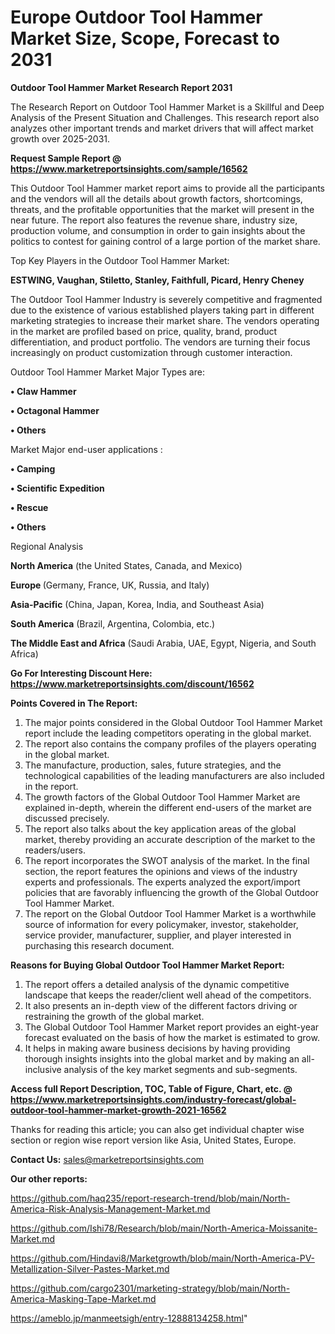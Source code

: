  # Europe Outdoor Tool Hammer Market Size, Scope, Forecast to 2031

<strong>Outdoor Tool Hammer Market Research Report 2031</strong>

The Research Report on Outdoor Tool Hammer Market is a Skillful and Deep Analysis of the Present Situation and Challenges. This research report also analyzes other important trends and market drivers that will affect market growth over 2025-2031.

<strong>Request Sample Report @ <a href=https://www.marketreportsinsights.com/sample/16562>https://www.marketreportsinsights.com/sample/16562</a></strong>

This Outdoor Tool Hammer market report aims to provide all the participants and the vendors will all the details about growth factors, shortcomings, threats, and the profitable opportunities that the market will present in the near future. The report also features the revenue share, industry size, production volume, and consumption in order to gain insights about the politics to contest for gaining control of a large portion of the market share.

Top Key Players in the Outdoor Tool Hammer Market:

<strong>ESTWING, Vaughan, Stiletto, Stanley, Faithfull, Picard, Henry Cheney</strong>

The Outdoor Tool Hammer Industry is severely competitive and fragmented due to the existence of various established players taking part in different marketing strategies to increase their market share. The vendors operating in the market are profiled based on price, quality, brand, product differentiation, and product portfolio. The vendors are turning their focus increasingly on product customization through customer interaction.

Outdoor Tool Hammer Market Major Types are:

<strong>• Claw Hammer

• Octagonal Hammer

• Others</strong>

Market Major end-user applications :

<strong>• Camping

• Scientific Expedition

• Rescue

• Others</strong>

Regional Analysis

</u><strong><b>North America</b></strong> (the United States, Canada, and Mexico)

<strong><b>Europe </b></strong>(Germany, France, UK, Russia, and Italy)

<strong><b>Asia-Pacific</b></strong> (China, Japan, Korea, India, and Southeast Asia)

<strong><b>South America</b></strong> (Brazil, Argentina, Colombia, etc.)

<strong><b>The Middle East and Africa</b></strong> (Saudi Arabia, UAE, Egypt, Nigeria, and South Africa)

<strong>Go For Interesting Discount Here: <a href=https://www.marketreportsinsights.com/discount/16562>https://www.marketreportsinsights.com/discount/16562</a></strong>

<strong>Points Covered in The Report:</strong>
<ol>
  <li>The major points considered in the Global Outdoor Tool Hammer Market report include the leading competitors operating in the global market.</li>
  <li>The report also contains the company profiles of the players operating in the global market.</li>
  <li>The manufacture, production, sales, future strategies, and the technological capabilities of the leading manufacturers are also included in the report.</li>
  <li>The growth factors of the Global Outdoor Tool Hammer Market are explained in-depth, wherein the different end-users of the market are discussed precisely.</li>
  <li>The report also talks about the key application areas of the global market, thereby providing an accurate description of the market to the readers/users.</li>
  <li>The report incorporates the SWOT analysis of the market. In the final section, the report features the opinions and views of the industry experts and professionals. The experts analyzed the export/import policies that are favorably influencing the growth of the Global Outdoor Tool Hammer Market.</li>
  <li>The report on the Global Outdoor Tool Hammer Market is a worthwhile source of information for every policymaker, investor, stakeholder, service provider, manufacturer, supplier, and player interested in purchasing this research document.</li>
</ol>
<strong>Reasons for Buying Global Outdoor Tool Hammer Market Report:</strong>

<ol>
  <li>The report offers a detailed analysis of the dynamic competitive landscape that keeps the reader/client well ahead of the competitors.</li>
  <li>It also presents an in-depth view of the different factors driving or restraining the growth of the global market.</li>
  <li>The Global Outdoor Tool Hammer Market report provides an eight-year forecast evaluated on the basis of how the market is estimated to grow.</li>
  <li>It helps in making aware business decisions by having providing thorough insights insights into the global market and by making an all-inclusive analysis of the key market segments and sub-segments.</li>
</ol>
<strong>Access full Report Description, TOC, Table of Figure, Chart, etc. @ <a href=https://www.marketreportsinsights.com/industry-forecast/global-outdoor-tool-hammer-market-growth-2021-16562>https://www.marketreportsinsights.com/industry-forecast/global-outdoor-tool-hammer-market-growth-2021-16562</a></strong>


Thanks for reading this article; you can also get individual chapter wise section or region wise report version like Asia, United States, Europe.

<strong>Contact Us:</strong>
sales@marketreportsinsights.com

<strong>Our other reports:</strong>

<a href=https://github.com/haq235/report-research-trend/blob/main/North-America-Risk-Analysis-Management-Market.md>https://github.com/haq235/report-research-trend/blob/main/North-America-Risk-Analysis-Management-Market.md</a>

<a href=https://github.com/Ishi78/Research/blob/main/North-America-Moissanite-Market.md>https://github.com/Ishi78/Research/blob/main/North-America-Moissanite-Market.md</a>

<a href=https://github.com/Hindavi8/Marketgrowth/blob/main/North-America-PV-Metallization-Silver-Pastes-Market.md>https://github.com/Hindavi8/Marketgrowth/blob/main/North-America-PV-Metallization-Silver-Pastes-Market.md</a>

<a href=https://github.com/cargo2301/marketing-strategy/blob/main/North-America-Masking-Tape-Market.md>https://github.com/cargo2301/marketing-strategy/blob/main/North-America-Masking-Tape-Market.md</a>

<a href=https://ameblo.jp/manmeetsigh/entry-12888134258.html>https://ameblo.jp/manmeetsigh/entry-12888134258.html</a>"
